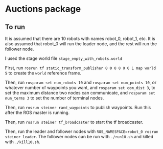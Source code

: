 # Auctions package

## To run

It is assumed that there are 10 robots with names robot_0, robot_1, etc. It is also assumed that robot_0 will run the leader node, and the rest will run the follower node. 

I used the stage world file `stage_empty_with_robots.world`

First, run `rosrun tf static_transform_publisher 0 0 0 0 0 0 1 map world 5` to create the `world` reference frame.

Then, run `rosparam set num_robots 10` and `rosparam set num_points 10`, or whatever number of waypoints you want, and `rosparam set com_dist 3`, to set the maximum distance two nodes can communicate, and `rosparam set num_terms 3` to set the number of terminal nodes. 

Then, run `rosrun steiner rand_waypoints` to publish waypoints. Run this after the ROS master is running. 

Then, run `rosrun steiner tf_broadcaster` to start the tf broadcaster.

Then, run the leader and follower nodes with `ROS_NAMESPACE=robot_0 rosrun steiner leader`. The follower nodes can be run with `./run10.sh` and killed with `./kill10.sh`. 